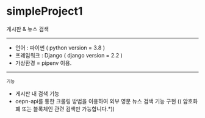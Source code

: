 # simpleProject1
게시판 &amp; 뉴스  검색

-------------------------------------------------------------------------------------------------

* 언어 : 파이썬 ( python version = 3.8 )
* 프레임워크 : Django ( django version = 2.2 )
* 가상환경 = pipenv 이용.

-------------------------------------------------------------------------------------------------
 ` 기능 `
* 게시판 내 검색 기능 
* oepn-api를 통한 크롤링 방법을 이용하여 외부 영문 뉴스 검색 기능 구현  (( 암호화폐 또는 블록체인 관련 검색만 가능합니다.*)) 
 
    
      
      
     
 
